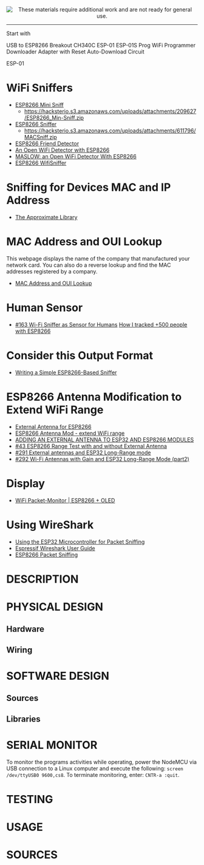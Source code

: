 
<!--
Maintainer:   jeffskinnerbox@yahoo.com / www.jeffskinnerbox.me
Version:      0.0.1
-->


<div align="center">
<img src="http://www.foxbyrd.com/wp-content/uploads/2018/02/file-4.jpg" title="These materials require additional work and are not ready for general use." align="center">
</div>


-----


Start with



USB to ESP8266 Breakout CH340C ESP-01 ESP-01S Prog WiFi Programmer Downloader Adapter with Reset Auto-Download Circuit

ESP-01

# WiFi Sniffers
* [ESP8266 Mini Sniff](https://www.hackster.io/rayburne/esp8266-mini-sniff-f6b93a)
    * https://hacksterio.s3.amazonaws.com/uploads/attachments/209627/ESP8266_Min-Sniff.zip
* [ESP8266 Sniffer](https://www.hackster.io/kosme/esp8266-sniffer-9e4770)
    * https://hacksterio.s3.amazonaws.com/uploads/attachments/611796/MACSniff.zip
* [ESP8266 Friend Detector](https://www.hackster.io/ricardooliveira/esp8266-friend-detector-12542e)
* [An Open WiFi Detector with ESP8266](https://www.hackster.io/12251/an-open-wifi-detector-with-esp8266-fe6951)
* [MASLOW: an Open WiFi Detector With ESP8266](https://www.instructables.com/MASLOW-an-Open-WiFi-Detector-With-ESP8266/)
* [ESP8266 WifiSniffer](https://github.com/kalanda/esp8266-sniffer)

# Sniffing for Devices MAC and IP Address
* [The Approximate Library](https://github.com/davidchatting/Approximate)

# MAC Address and OUI Lookup
This webpage displays the name of the company that manufactured your network card.
You can also do a reverse lookup and find the MAC addresses registered by a company.

* [MAC Address and OUI Lookup](https://aruljohn.com/mac/5CCF7FD5E627)

# Human Sensor
* [#163 Wi-Fi Sniffer as Sensor for Humans](https://www.youtube.com/watch?v=fmhjtzmLrg8)
[How I tracked +500 people with ESP8266](https://hackaday.io/project/174644-how-i-tracked-500-people-with-esp8266)

# Consider this Output Format
* [Writing a Simple ESP8266-Based Sniffer](https://carvesystems.com/news/writing-a-simple-esp8266-based-sniffer/)

# ESP8266 Antenna Modification to Extend WiFi Range
* [External Antenna for ESP8266](https://www.instructables.com/External-Antenna-for-ESP8266/)
* [ESP8266 Antenna Mod - extend WiFi range](https://community.openhab.org/t/esp8266-antenna-mod-extend-wifi-range/78982)
* [ADDING AN EXTERNAL ANTENNA TO ESP32 AND ESP8266 MODULES](https://sites.google.com/site/pcusbprojects/5-custom-projects/an-mounting-esp32-and-esp8266-an-external-antenna)
* [#43 ESP8266 Range Test with and without External Antenna](https://www.youtube.com/watch?v=KYLN9qH0C84)
* [#291 External antennas and ESP32 Long-Range mode](https://www.youtube.com/watch?v=2rujjTOPIRU)
* [#292 Wi-Fi Antennas with Gain and ESP32 Long-Range Mode (part2)](https://www.youtube.com/watch?v=PUppoaePi3A&t=647s)

# Display
* [WiFi Packet-Monitor | ESP8266 + OLED](https://www.youtube.com/watch?v=RGkqemAGbjU)

# Using WireShark
* [Using the ESP32 Microcontroller for Packet Sniffing](https://www.youtube.com/watch?v=4Hs6x1tMzf4)
* [Espressif Wireshark User Guide](https://docs.espressif.com/projects/esp-idf/en/latest/esp32/api-guides/wireshark-user-guide.html)
* [ESP8266 Packet Sniffing](https://esp8266uoa.wordpress.com/2016/01/26/esp8266-packet-sniffing/)






# DESCRIPTION

# PHYSICAL DESIGN

## Hardware

## Wiring

# SOFTWARE DESIGN

## Sources

## Libraries

# SERIAL MONITOR
To monitor the programs activities while operating, power the NodeMCU via
USB connection to a Linux computer and execute the following: `screen /dev/ttyUSB0 9600,cs8`.
To terminate monitoring, enter: `CNTR-a :quit`.

# TESTING

# USAGE

# SOURCES
